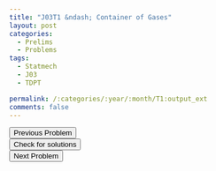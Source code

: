 ```yaml
---
title: "J03T1 &ndash; Container of Gases"
layout: post
categories:
  - Prelims
  - Problems
tags:
  - Statmech
  - J03
  - TDPT

permalink: /:categories/:year/:month/T1:output_ext
comments: false
---
```

<object data="2003J1T.pdf" type="application/pdf" width="100%" height="500"></object>

<div class='navbar'>
	<div float='left'><button onclick="window.location='Q3.html'" >Previous Problem</button></div>
	<div float='center'><button onclick="window.location='https://princetonprelim.com/prelim/10/'">Check for solutions</button></div>
	<div float='right'><button onclick="window.location='T2.html'" > Next Problem</button></div>
</div>
